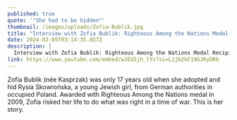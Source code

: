 ```yaml
---
published: true
quote: '"She had to be hidden"'
thumbnail: /images/uploads/Zofia-Bublik.jpg
title: "Interview with Zofia Bublik: Righteous Among the Nations Medal Recipient"
date: 2024-02-05T03:14:35.857Z
description: |
  Interview with Zofia Bublik: Righteous Among the Nations Medal Recipient
link: https://www.youtube.com/embed/wJEG5jh_lYs?si=L1jb2kF19GJRyORb
---
```

Zofia Bublik (née Kasprzak) was only 17 years old when she adopted and hid Rysia Skowrońska, a young Jewish girl, from German authorities in occupied Poland. Awarded with Righteous Among the Nations medal in 2009, Zofia risked her life to do what was right in a time of war. This is her story.
